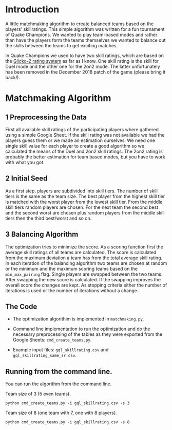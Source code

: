 # Introduction
A little matchmaking algorithm to create balanced teams based on the players' 
skillratings. This simple algorithm was written for a fun tournament of Quake
Champions. We wanted to play team-based modes and rather than have the players
form the teams themselves we wanted to balance out the skills between the teams
to get exciting matches.

In Quake Champions we used to have two skill ratings, which are based on the 
[Glicko-2 rating system](https://en.wikipedia.org/wiki/Glicko_rating_system) as
far as I know. One skill rating is the skill for Duel mode and the other one 
for the 2on2 mode. The latter unfortunately has been removed in the December
2018 patch of the game (please bring it back!). 

# Matchmaking Algorithm

## 1 Preprocessing the Data
First all available skill ratings of the participating players where gathered
using a simple Google Sheet.
If the skill rating was not available we had the players guess them or we made 
an estimation ourselves.
We need one single skill value for each player to create a good algorithm so we 
calculated the means of the Duel and 2on2 skill ratings. The 2on2 rating is 
probably the better estimation for team based modes, but you have to work with 
what you got.



## 2 Initial Seed

As a first step, players are subdivided into skill tiers. The number of
skill tiers is the same as the team size.
The best player from the highest skill tier is matched with the worst 
player from the lowest skill tier. From the middle skill tiers random 
players are chosen. For the next team the second best and 
the second worst are chosen plus random players from the middle skill tiers
then the third best/worst and so on. 

## 3 Balancing Algorithm

The optimization tries to minimize the score. As a scoring function first
the average skill ratings of all teams are calculated. The score is 
calculated from the maximum deviation a team has from the total average
skill rating.
In each iteration of the balancing algorithm two teams are chosen at 
random or the minimum and the maximum scoring teams based on the 
`min_max_pairing` flag. Single players are swapped between the two teams. 
After swapping the new score is calculated. If the swapping improves the 
overall score the changes are kept.
As stopping criteria either the number of iterations is used or the number
of iterations without a change.


## The Code

- The optimization algorithim is implemented in `matchmaking.py`.

- Command line implementation to run the optimization and do the necessary 
preprocessing of the tables as they were exported from the Google Sheets: 
`cmd_create_teams.py`.

- Example input files: `gql_skillrating.csv` and `gql_skillrating_same_sr.csv`.


## Running from the command line.

You can run the algorithm from the command line.

Team size of 3 (5 even teams).
```
python cmd_create_teams.py -i gql_skillrating.csv -s 3
```
Team size of 8 (one team with 7, one with 8 players).
```
python cmd_create_teams.py -i gql_skillrating.csv -s 8
```

